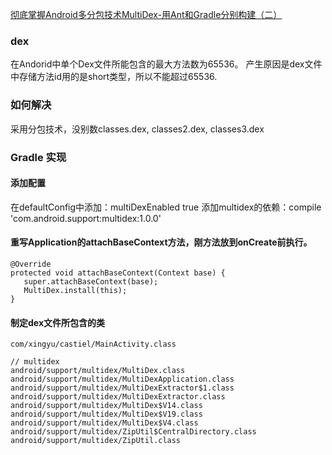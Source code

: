 [ 彻底掌握Android多分包技术MultiDex-用Ant和Gradle分别构建（二）](http://blog.csdn.net/mynameishuangshuai/article/details/52716877)
### dex

在Andorid中单个Dex文件所能包含的最大方法数为65536。
产生原因是dex文件中存储方法id用的是short类型，所以不能超过65536.

### 如何解决

采用分包技术，没别数classes.dex, classes2.dex, classes3.dex

### Gradle 实现

#### 添加配置

在defaultConfig中添加：multiDexEnabled true
添加multidex的依赖：compile 'com.android.support:multidex:1.0.0'

#### 重写Application的attachBaseContext方法，刚方法放到onCreate前执行。
 

```
@Override
protected void attachBaseContext(Context base) {
   super.attachBaseContext(base);
   MultiDex.install(this);
}
```

#### 制定dex文件所包含的类


```// 我主包中包含的类
com/xingyu/castiel/MainActivity.class

// multidex
android/support/multidex/MultiDex.class  
android/support/multidex/MultiDexApplication.class  
android/support/multidex/MultiDexExtractor$1.class  
android/support/multidex/MultiDexExtractor.class  
android/support/multidex/MultiDex$V14.class  
android/support/multidex/MultiDex$V19.class  
android/support/multidex/MultiDex$V4.class  
android/support/multidex/ZipUtil$CentralDirectory.class  
android/support/multidex/ZipUtil.class  
```



